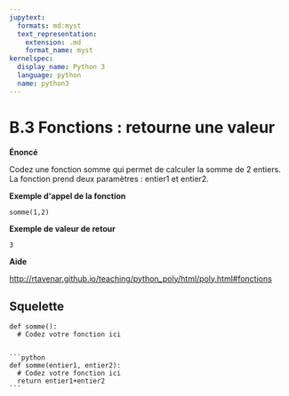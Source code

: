 ```yaml
---
jupytext:
  formats: md:myst
  text_representation:
    extension: .md
    format_name: myst
kernelspec:
  display_name: Python 3
  language: python
  name: python3
---
```


# B.3 Fonctions : retourne une valeur

**Énoncé**


Codez une fonction somme qui permet de calculer la somme de 2 entiers. La fonction prend deux paramètres : entier1 et entier2.


**Exemple d'appel de la fonction**


```
somme(1,2)
```

**Exemple de valeur de retour**


```
3
```

**Aide**

http://rtavenar.github.io/teaching/python_poly/html/poly.html#fonctions

## Squelette

```{code-cell} python
def somme():
  # Codez votre fonction ici
```

````{dropdown} Proposition de solution

```python
def somme(entier1, entier2):
  # Codez votre fonction ici
  return entier1+entier2
```
````
